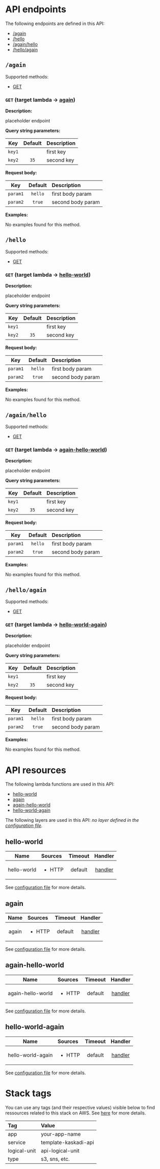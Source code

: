 # API endpoints

The following endpoints are defined in this API:
- [/again](#/again)
- [/hello](#/hello)
- [/again/hello](#/again/hello)
- [/hello/again](#/hello/again)

## `/again` <a name="/again"></a>

Supported methods:
- [GET](#again-GET)

### `GET` (target lambda → [again](#again)) <a name="again-GET"></a>

**Description:**

placeholder endpoint

**Query string parameters:**

|   Key  | Default | Description |
| :----: | :-----: | :---------- |
| `key1` |         | first key   |
| `key2` |   `35`  | second key  |

**Request body:**

|    Key   | Default | Description       |
| :------: | :-----: | :---------------- |
| `param1` | `hello` | first body param  |
| `param2` |  `true` | second body param |

**Examples:**

No examples found for this method.

## `/hello` <a name="/hello"></a>

Supported methods:
- [GET](#hello-GET)

### `GET` (target lambda → [hello-world](#hello-world)) <a name="hello-GET"></a>

**Description:**

placeholder endpoint

**Query string parameters:**

|   Key  | Default | Description |
| :----: | :-----: | :---------- |
| `key1` |         | first key   |
| `key2` |   `35`  | second key  |

**Request body:**

|    Key   | Default | Description       |
| :------: | :-----: | :---------------- |
| `param1` | `hello` | first body param  |
| `param2` |  `true` | second body param |

**Examples:**

No examples found for this method.

## `/again/hello` <a name="/again/hello"></a>

Supported methods:
- [GET](#again/hello-GET)

### `GET` (target lambda → [again-hello-world](#again-hello-world)) <a name="again/hello-GET"></a>

**Description:**

placeholder endpoint

**Query string parameters:**

|   Key  | Default | Description |
| :----: | :-----: | :---------- |
| `key1` |         | first key   |
| `key2` |   `35`  | second key  |

**Request body:**

|    Key   | Default | Description       |
| :------: | :-----: | :---------------- |
| `param1` | `hello` | first body param  |
| `param2` |  `true` | second body param |

**Examples:**

No examples found for this method.

## `/hello/again` <a name="/hello/again"></a>

Supported methods:
- [GET](#hello/again-GET)

### `GET` (target lambda → [hello-world-again](#hello-world-again)) <a name="hello/again-GET"></a>

**Description:**

placeholder endpoint

**Query string parameters:**

|   Key  | Default | Description |
| :----: | :-----: | :---------- |
| `key1` |         | first key   |
| `key2` |   `35`  | second key  |

**Request body:**

|    Key   | Default | Description       |
| :------: | :-----: | :---------------- |
| `param1` | `hello` | first body param  |
| `param2` |  `true` | second body param |

**Examples:**

No examples found for this method.

# API resources

The following lambda functions are used in this API:
- [hello-world](#hello-world)
- [again](#again)
- [again-hello-world](#again-hello-world)
- [hello-world-again](#hello-world-again)

The following layers are used in this API:
_no layer defined in the [configuration file](./serverless.yml)._

## hello-world <a name="hello-world"></a>

|     Name    | Sources                | Timeout |                  Handler                  |
| :---------: | :--------------------- | :-----: | :---------------------------------------: |
| hello-world | <ul><li>HTTP</li></ul> | default | [handler](./lambdas/hello-world/index.js) |

See [configuration file](./serverless.yml) for more details.

## again <a name="again"></a>

|  Name | Sources                | Timeout |               Handler               |
| :---: | :--------------------- | :-----: | :---------------------------------: |
| again | <ul><li>HTTP</li></ul> | default | [handler](./lambdas/again/index.js) |

See [configuration file](./serverless.yml) for more details.

## again-hello-world <a name="again-hello-world"></a>

|        Name       | Sources                | Timeout |                     Handler                     |
| :---------------: | :--------------------- | :-----: | :---------------------------------------------: |
| again-hello-world | <ul><li>HTTP</li></ul> | default | [handler](./lambdas/again-hello-world/index.js) |

See [configuration file](./serverless.yml) for more details.

## hello-world-again <a name="hello-world-again"></a>

|        Name       | Sources                | Timeout |                     Handler                     |
| :---------------: | :--------------------- | :-----: | :---------------------------------------------: |
| hello-world-again | <ul><li>HTTP</li></ul> | default | [handler](./lambdas/hello-world-again/index.js) |

See [configuration file](./serverless.yml) for more details.

# Stack tags

You can use any tags (and their respective values) visible below to find ressources related to this stack on AWS. See [here](https://docs.amazonaws.cn/en_us/AWSCloudFormation/latest/UserGuide/aws-properties-resource-tags.html) for more details.

| Tag          | Value                |
| :----------- | :------------------- |
| app          | your-app-name        |
| service      | template-kaskadi-api |
| logical-unit | api-logical-unit     |
| type         | s3, sns, etc.        |